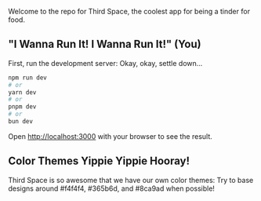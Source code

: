 Welcome to the repo for Third Space, the coolest app for being a tinder for food.

## "I Wanna Run It! I Wanna Run It!" (You)

First, run the development server:
Okay, okay, settle down...
```bash
npm run dev
# or
yarn dev
# or
pnpm dev
# or
bun dev
```

Open [http://localhost:3000](http://localhost:3000) with your browser to see the result.

## Color Themes Yippie Yippie Hooray!
Third Space is so awesome that we have our own color themes: Try to base designs around #f4f4f4, #365b6d, and #8ca9ad when possible!